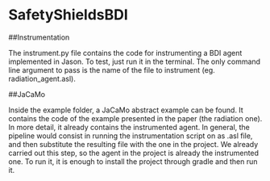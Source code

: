 # SafetyShieldsBDI

##Instrumentation

The instrument.py file contains the code for instrumenting a BDI agent implemented in Jason. To test, just run it in the terminal.
The only command line argument to pass is the name of the file to instrument (eg. radiation_agent.asl).

##JaCaMo

Inside the example folder, a JaCaMo abstract example can be found. It contains the code of the example presented in the paper (the radiation one). In more detail, it already contains the instrumented agent. In general, the pipeline would consist in running the instrumentation script on as .asl file, and then substitute the resulting file with the one in the project. We already carried out this step, so the agent in the project is already the instrumented one. To run it, it is enough to install the project through gradle and then run it.
